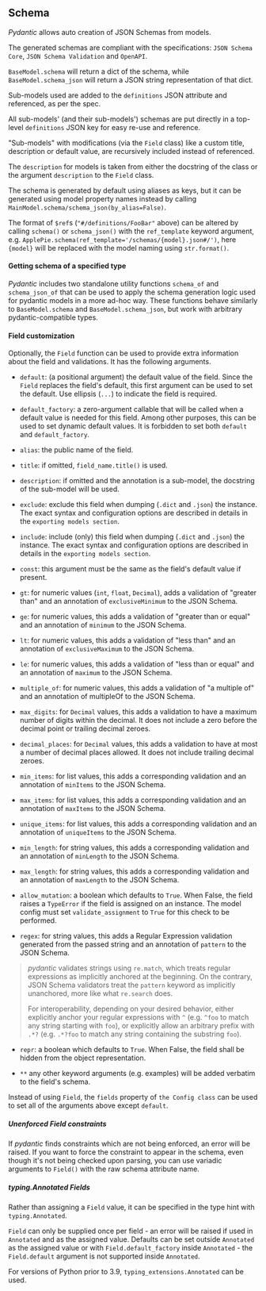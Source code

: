 ## Schema

_Pydantic_ allows auto creation of JSON Schemas from models.

The generated schemas are compliant with the specifications: `JSON Schema Core`, `JSON Schema Validation` and `OpenAPI`.

`BaseModel.schema` will return a dict of the schema, while `BaseModel.schema_json` will return a JSON string representation of that dict.

Sub-models used are added to the `definitions` JSON attribute and referenced, as per the spec.

All sub-models' (and their sub-models') schemas are put directly in a top-level `definitions` JSON key for easy re-use and reference.

"Sub-models" with modifications (via the `Field` class) like a custom title, description or default value, are recursively included instead of referenced.

The `description` for models is taken from either the docstring of the class or the argument `description` to the `Field` class.

The schema is generated by default using aliases as keys, but it can be generated using model property names instead by calling `MainModel.schema/schema_json(by_alias=False)`.

The format of `$ref`s (`"#/definitions/FooBar"` above) can be altered by calling `schema()` or `schema_json()` with the `ref_template` keyword argument, e.g. `ApplePie.schema(ref_template='/schemas/{model}.json#/')`, here `{model}` will be replaced with the model naming using `str.format()`.


#### Getting schema of a specified type

_Pydantic_ includes two standalone utility functions `schema_of` and `schema_json_of` that can be used to apply the schema generation logic used for pydantic models in a more ad-hoc way. These functions behave similarly to `BaseModel.schema` and `BaseModel.schema_json`, but work with arbitrary pydantic-compatible types.


#### Field customization

Optionally, the `Field` function can be used to provide extra information about the field and validations. It has the following arguments.

* `default`: (a positional argument) the default value of the field. Since the `Field` replaces the field's default, this first argument can be used to set the default. Use ellipsis (`...`) to indicate the field is required.

* `default_factory`: a zero-argument callable that will be called when a default value is needed for this field. Among other purposes, this can be used to set dynamic default values. It is forbidden to set both `default` and `default_factory`.

* `alias`: the public name of the field.

* `title`: if omitted, `field_name.title()` is used.

* `description`: if omitted and the annotation is a sub-model, the docstring of the sub-model will be used.

* `exclude`: exclude this field when dumping (`.dict` and `.json`) the instance. The exact syntax and configuration options are described in details in the `exporting models section`.

* `include`: include (only) this field when dumping (`.dict` and `.json`) the instance. The exact syntax and configuration options are described in details in the `exporting models section`.

* `const`: this argument must be the same as the field's default value if present.

* `gt`: for numeric values (`int`, `float`, `Decimal`), adds a validation of "greater than" and an annotation of `exclusiveMinimum` to the JSON Schema.

* `ge`: for numeric values, this adds a validation of "greater than or equal" and an annotation of `minimum` to the JSON Schema.

* `lt`: for numeric values, this adds a validation of "less than" and an annotation of `exclusiveMaximum` to the JSON Schema.

* `le`: for numeric values, this adds a validation of "less than or equal" and an annotation of `maximum` to the JSON Schema.

* `multiple_of`: for numeric values, this adds a validation of "a multiple of" and an annotation of multipleOf to the JSON Schema.

* `max_digits`: for `Decimal` values, this adds a validation to have a maximum number of digits within the decimal. It does not include a zero before the decimal point or trailing decimal zeroes.

* `decimal_places`: for `Decimal` values, this adds a validation to have at most a number of decimal places allowed. It does not include trailing decimal zeroes.

* `min_items`: for list values, this adds a corresponding validation and an annotation of `minItems` to the JSON Schema.

* `max_items`: for list values, this adds a corresponding validation and an annotation of `maxItems` to the JSON Schema.

* `unique_items`: for list values, this adds a corresponding validation and an annotation of `uniqueItems` to the JSON Schema.

* `min_length`: for string values, this adds a corresponding validation and an annotation of `minLength` to the JSON Schema.

* `max_length`: for string values, this adds a corresponding validation and an annotation of `maxLength` to the JSON Schema.

* `allow_mutation`: a boolean which defaults to `True`. When False, the field raises a `TypeError` if the field is assigned on an instance. The model config must set `validate_assignment` to `True` for this check to be performed.

* `regex`: for string values, this adds a Regular Expression validation generated from the passed string and an annotation of `pattern` to the JSON Schema.

> _pydantic_ validates strings using `re.match`, which treats regular expressions as implicitly anchored at the beginning. On the contrary, JSON Schema validators treat the `pattern` keyword as implicitly unanchored, more like what `re.search` does.
>
> For interoperability, depending on your desired behavior, either explicitly anchor your regular expressions with `^` (e.g. `^foo` to match any string starting with `foo`), or explicitly allow an arbitrary prefix with `.*?` (e.g. `.*?foo` to match any string containing the substring `foo`).

* `repr`: a boolean which defaults to `True`. When False, the field shall be hidden from the object representation.

* `**` any other keyword arguments (e.g. examples) will be added verbatim to the field's schema.

Instead of using `Field`, the `fields` property of `the Config class` can be used to set all of the arguments above except `default`.


##### Unenforced Field constraints

If _pydantic_ finds constraints which are not being enforced, an error will be raised. If you want to force the constraint to appear in the schema, even though it's not being checked upon parsing, you can use variadic arguments to `Field()` with the raw schema attribute name.


##### typing.Annotated Fields

Rather than assigning a `Field` value, it can be specified in the type hint with `typing.Annotated`.

`Field` can only be supplied once per field - an error will be raised if used in `Annotated` and as the assigned value. Defaults can be set outside `Annotated` as the assigned value or with `Field.default_factory` inside `Annotated` - the `Field.default` argument is not supported inside `Annotated`.

For versions of Python prior to 3.9, `typing_extensions.Annotated` can be used.
